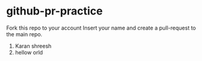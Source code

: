 # github-pr-practice
Fork this repo to your account
Insert your name and create a pull-request to the main repo.

1. Karan shreesh
2. hellow orld